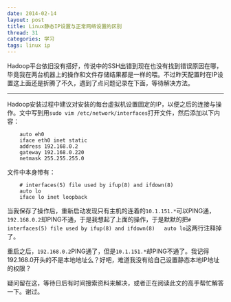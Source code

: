 ```yaml
---
date: 2014-02-14
layout: post
title: Linux静态IP设置与正常网络设置的区别
thread: 31
categories: 学习
tags: linux ip
---
```


Hadoop平台依旧没有搭好，传说中的SSH出错到现在也没有找到错误原因在哪，毕竟我在两台机器上的操作和文件存储结果都是一样的喂。不过昨天配置时在IP设置这上面还是折腾了不久，遇到了点问题记录在下面，等待解决方法。

----

Hadoop安装过程中建议对安装的每台虚拟机设置固定的IP，以便之后的连接与操作。文中写到用`sudo vim /etc/network/interfaces`打开文件，然后添加以下内容：

```
    auto eh0
    iface eth0 inet static
    address 192.168.0.2
    gateway 192.168.0.220
    netmask 255.255.255.0
```

文件中本身带有：

```
    # interfaces(5) file used by ifup(8) and ifdown(8)
    auto lo
    iface lo inet loopback
```

当我保存了操作后，重新启动发现只有主机的连着的`10.1.151.*`可以PING通，`192.168.0.2`却PING不通，于是我想起了上面的操作，于是默默的把`# interfaces(5) file used by ifup(8) and ifdown(8)   auto lo`这两行注释掉了。

重启之后，`192.168.0.2`PING通了，但是`10.1.151.*`却PING不通了。我记得192.168.0开头的不是本地地址么？好吧，难道我没有给自己设置静态本地IP地址的权限？

疑问留在这，等待日后有时间搜索资料来解决，或者正在阅读此文的高手帮忙解答一下。谢过。